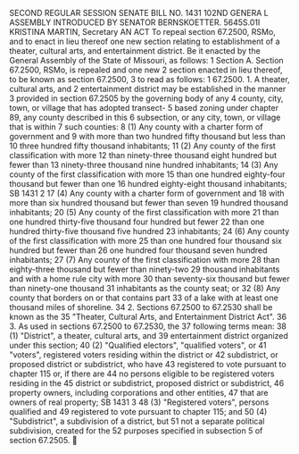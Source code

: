 SECOND REGULAR SESSION
SENATE BILL NO. 1431
102ND GENERA L ASSEMBLY
INTRODUCED BY SENATOR BERNSKOETTER.
5645S.01I KRISTINA MARTIN, Secretary
AN ACT
To repeal section 67.2500, RSMo, and to enact in lieu thereof one new section relating to
establishment of a theater, cultural arts, and entertainment district.
Be it enacted by the General Assembly of the State of Missouri, as follows:
1 Section A. Section 67.2500, RSMo, is repealed and one new
2 section enacted in lieu thereof, to be known as section 67.2500,
3 to read as follows:
1 67.2500. 1. A theater, cultural arts, and
2 entertainment district may be established in the manner
3 provided in section 67.2505 by the governing body of any
4 county, city, town, or village that has adopted transect-
5 based zoning under chapter 89, any county described in this
6 subsection, or any city, town, or village that is within
7 such counties:
8 (1) Any county with a charter form of government and
9 with more than two hundred fifty thousand but less than
10 three hundred fifty thousand inhabitants;
11 (2) Any county of the first classification with more
12 than ninety-three thousand eight hundred but fewer than
13 ninety-three thousand nine hundred inhabitants;
14 (3) Any county of the first classification with more
15 than one hundred eighty-four thousand but fewer than one
16 hundred eighty-eight thousand inhabitants;
SB 1431 2
17 (4) Any county with a charter form of government and
18 with more than six hundred thousand but fewer than seven
19 hundred thousand inhabitants;
20 (5) Any county of the first classification with more
21 than one hundred thirty-five thousand four hundred but fewer
22 than one hundred thirty-five thousand five hundred
23 inhabitants;
24 (6) Any county of the first classification with more
25 than one hundred four thousand six hundred but fewer than
26 one hundred four thousand seven hundred inhabitants;
27 (7) Any county of the first classification with more
28 than eighty-three thousand but fewer than ninety-two
29 thousand inhabitants and with a home rule city with more
30 than seventy-six thousand but fewer than ninety-one thousand
31 inhabitants as the county seat; or
32 (8) Any county that borders on or that contains part
33 of a lake with at least one thousand miles of shoreline.
34 2. Sections 67.2500 to 67.2530 shall be known as the
35 "Theater, Cultural Arts, and Entertainment District Act".
36 3. As used in sections 67.2500 to 67.2530, the
37 following terms mean:
38 (1) "District", a theater, cultural arts, and
39 entertainment district organized under this section;
40 (2) "Qualified electors", "qualified voters", or
41 "voters", registered voters residing within the district or
42 subdistrict, or proposed district or subdistrict, who have
43 registered to vote pursuant to chapter 115 or, if there are
44 no persons eligible to be registered voters residing in the
45 district or subdistrict, proposed district or subdistrict,
46 property owners, including corporations and other entities,
47 that are owners of real property;
SB 1431 3
48 (3) "Registered voters", persons qualified and
49 registered to vote pursuant to chapter 115; and
50 (4) "Subdistrict", a subdivision of a district, but
51 not a separate political subdivision, created for the
52 purposes specified in subsection 5 of section 67.2505.
